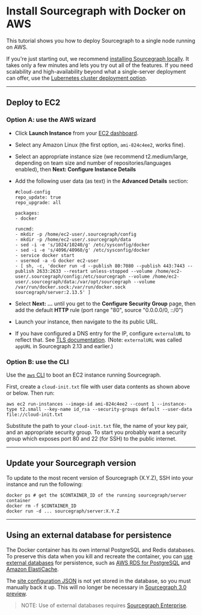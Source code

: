 # Install Sourcegraph with Docker on AWS

<style>
div.alert-info {
    background-color: rgb(221, 241, 255);
    border-radius: 0.5em;
    padding: 0.25em 1em 0.25em 1em;
}
</style>

This tutorial shows you how to deploy Sourcegraph to a single node running on AWS.

If you're just starting out, we recommend [installing Sourcegraph locally](index.md). It takes only a few minutes and lets you try out all of the features. If you need scalability and high-availability beyond what a single-server deployment can offer, use the [Lubernetes cluster deployment option](https://github.com/sourcegraph/deploy-sourcegraph).

---

## Deploy to EC2

### Option A: use the AWS wizard

- Click **Launch Instance** from your [EC2 dashboard](https://console.aws.amazon.com/ec2/v2/home).
- Select any Amazon Linux (the first option, `ami-824c4ee2`, works fine).
- Select an appropriate instance size (we recommend t2.medium/large, depending on team size and number of repositories/languages enabled), then **Next: Configure Instance Details**
- Add the following user data (as text) in the **Advanced Details** section:

  ```
  #cloud-config
  repo_update: true
  repo_upgrade: all

  packages:
  - docker

  runcmd:
  - mkdir -p /home/ec2-user/.sourcegraph/config
  - mkdir -p /home/ec2-user/.sourcegraph/data
  - sed -i -e 's/1024/10240/g' /etc/sysconfig/docker
  - sed -i -e 's/4096/40960/g' /etc/sysconfig/docker
  - service docker start
  - usermod -a -G docker ec2-user
  - [ sh, -c, 'docker run -d --publish 80:7080 --publish 443:7443 --publish 2633:2633 --restart unless-stopped --volume /home/ec2-user/.sourcegraph/config:/etc/sourcegraph --volume /home/ec2-user/.sourcegraph/data:/var/opt/sourcegraph --volume /var/run/docker.sock:/var/run/docker.sock sourcegraph/server:2.13.5' ]
  ```

- Select **Next: ...** until you get to the **Configure Security Group** page, then add the default **HTTP** rule (port range "80", source "0.0.0.0/0, ::/0")
- Launch your instance, then navigate to the its public URL.
- If you have configured a DNS entry for the IP, configure `externalURL` to reflect that. See [TLS documentation](../../tls_ssl.md). (Note: `externalURL` was called `appURL` in Sourcegraph 2.13 and earlier.)

### Option B: use the CLI

Use the [`aws` CLI](https://docs.aws.amazon.com/cli/latest/userguide/cli-chap-welcome.html) to boot an EC2 instance running Sourcegraph.

First, create a `cloud-init.txt` file with user data contents as shown above or below. Then run:

`aws ec2 run-instances --image-id ami-824c4ee2 --count 1 --instance-type t2.small --key-name id_rsa --security-groups default --user-data file://cloud-init.txt`

Substitute the path to your `cloud-init.txt` file, the name of your key pair, and an appropriate security group. To start you probably want a security group which exposes port 80 and 22 (for SSH) to the public internet.

---

## Update your Sourcegraph version

To update to the most recent version of Sourcegraph (X.Y.Z), SSH into your instance and run the following:

```
docker ps # get the $CONTAINER_ID of the running sourcegraph/server container
docker rm -f $CONTAINER_ID
docker run -d ... sourcegraph/server:X.Y.Z
```

---

## Using an external database for persistence

The Docker container has its own internal PostgreSQL and Redis databases. To preserve this data when you kill and recreate the container, you can [use external databases](../../external_database.md) for persistence, such as [AWS RDS for PostgreSQL](https://aws.amazon.com/rds/) and [Amazon ElastiCache](https://aws.amazon.com/elasticache/redis/).

The [site configuration JSON](../../site_config/index.md) is not yet stored in the database, so you must manually back it up. This will no longer be necessary in [Sourcegraph 3.0 preview](https://github.com/sourcegraph/about/pull/36). <!-- TODO: remove this when https://github.com/sourcegraph/about/pull/36 is merged -->

> NOTE: Use of external databases requires [Sourcegraph Enterprise](https://about.sourcegraph.com/pricing).
